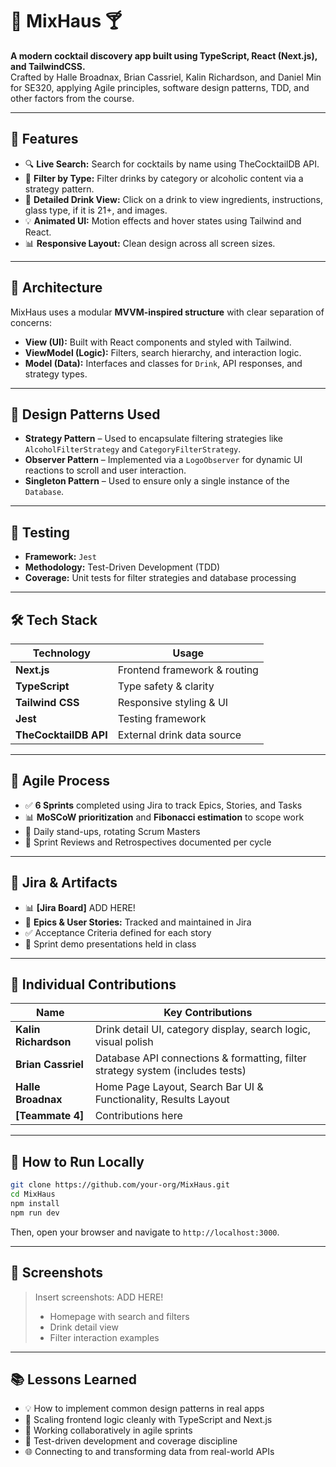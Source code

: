 # 🥂 MixHaus 🍸

**A modern cocktail discovery app built using TypeScript, React (Next.js), and TailwindCSS.**  
Crafted by Halle Broadnax, Brian Cassriel, Kalin Richardson, and Daniel Min for SE320, applying Agile principles, software design patterns, TDD, and other factors from the course.

---

## 🚀 Features
- 🔍 **Live Search:** Search for cocktails by name using TheCocktailDB API.
- 🍹 **Filter by Type:** Filter drinks by category or alcoholic content via a strategy pattern.
- 📄 **Detailed Drink View:** Click on a drink to view ingredients, instructions, glass type, if it is 21+, and images.
- 💡 **Animated UI:** Motion effects and hover states using Tailwind and React.
- 📊 **Responsive Layout:** Clean design across all screen sizes.

---

## 🧠 Architecture

MixHaus uses a modular **MVVM-inspired structure** with clear separation of concerns:

- **View (UI):** Built with React components and styled with Tailwind.
- **ViewModel (Logic):** Filters, search hierarchy, and interaction logic.
- **Model (Data):** Interfaces and classes for `Drink`, API responses, and strategy types.

---

## 🧩 Design Patterns Used

- **Strategy Pattern** – Used to encapsulate filtering strategies like `AlcoholFilterStrategy` and `CategoryFilterStrategy`.
- **Observer Pattern** – Implemented via a `LogoObserver` for dynamic UI reactions to scroll and user interaction.
- **Singleton Pattern** – Used to ensure only a single instance of the `Database`.

---

## 🧪 Testing

- **Framework:** `Jest`
- **Methodology:** Test-Driven Development (TDD)
- **Coverage:** Unit tests for filter strategies and database processing

---

## 🛠️ Tech Stack

| Technology            | Usage                          |
|----------------------|---------------------------------|
| **Next.js**          | Frontend framework & routing   |
| **TypeScript**       | Type safety & clarity          |
| **Tailwind CSS**     | Responsive styling & UI        |
| **Jest**             | Testing framework              |
| **TheCocktailDB API**| External drink data source     |

---

## 📐 Agile Process

- ✅ **6 Sprints** completed using Jira to track Epics, Stories, and Tasks
- 📊 **MoSCoW prioritization** and **Fibonacci estimation** to scope work
- 📅 Daily stand-ups, rotating Scrum Masters
- 🔄 Sprint Reviews and Retrospectives documented per cycle

---

## 🧩 Jira & Artifacts

- 📊 **[Jira Board]** ADD HERE!
- 📑 **Epics & User Stories:** Tracked and maintained in Jira
- ✅ Acceptance Criteria defined for each story
- 🎥 Sprint demo presentations held in class

---

## 💬 Individual Contributions

| Name               | Key Contributions                                                                 |
|--------------------|------------------------------------------------------------------------------------|
| **Kalin Richardson** | Drink detail UI, category display, search logic, visual polish                   |
| **Brian Cassriel**     | Database API connections & formatting, filter strategy system (includes tests)                |
| **Halle Broadnax**   | Home Page Layout, Search Bar UI & Functionality, Results Layout                  |
| **[Teammate 4]**     | Contributions here                |

---

## 🧾 How to Run Locally

```bash
git clone https://github.com/your-org/MixHaus.git
cd MixHaus
npm install
npm run dev
```

Then, open your browser and navigate to `http://localhost:3000`.

---

## 📸 Screenshots

> Insert screenshots: ADD HERE!
> - Homepage with search and filters
> - Drink detail view
> - Filter interaction examples

---

## 📚 Lessons Learned

- 💡 How to implement common design patterns in real apps
- 🚀 Scaling frontend logic cleanly with TypeScript and Next.js
- 🤝 Working collaboratively in agile sprints
- 🧪 Test-driven development and coverage discipline
- 🌐 Connecting to and transforming data from real-world APIs
